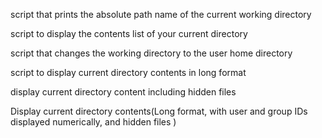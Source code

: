 script that prints the absolute path name of the current working directory

script to display the contents list of your current directory

script that changes the working directory to the user home directory

script to display current directory contents in long format

display current directory content including hidden files

Display current directory contents(Long format, with user and group IDs displayed numerically, and hidden files )

